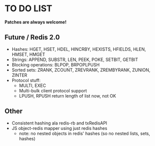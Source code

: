 # TO DO LIST

**Patches are always welcome!**

## Future / Redis 2.0

- Hashes: HGET, HSET, HDEL, HINCRBY, HEXISTS, HFIELDS, HLEN, HMSET, HMGET
- Strings: APPEND, SUBSTR, LEN, PEEK, POKE, SETBIT, GETBIT
- Blocking operations: BLPOP, BRPOPLPUSH
- Sorted sets: ZRANK, ZCOUNT, ZREVRANK, ZREMBYRANK, ZUNION, ZINTER
- Protocol stuff:
    - MULTI, EXEC
    - Multi-bulk client protocol support
    - LPUSH, RPUSH return length of list now, not OK

## Other

- Consistent hashing ala redis-rb and txRedisAPI
- JS object-redis mapper using just redis hashes 
    - note: no nested objects in redis' hashes (so no nested lists, sets, hashes)

